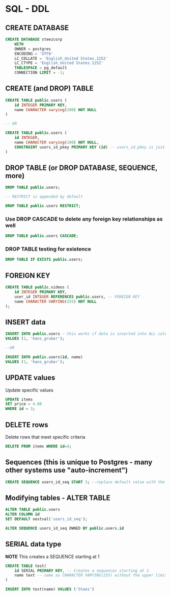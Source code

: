 # SQL - DDL

## CREATE DATABASE

```sql
CREATE DATABASE steezcorp
    WITH 
    OWNER = postgres
    ENCODING = 'UTF8'
    LC_COLLATE = 'English_United States.1252'
    LC_CTYPE = 'English_United States.1252'
    TABLESPACE = pg_default
    CONNECTION LIMIT = -1;
```

## CREATE (and DROP) TABLE

```sql
CREATE TABLE public.users (
    id INTEGER PRIMARY KEY,
    name CHARACTER varying(100) NOT NULL
)

-- OR

CREATE TABLE public.users (
    id INTEGER,
    name CHARACTER varying(100) NOT NULL,
    CONSTRAINT users_id_pkey PRIMARY KEY (id) -- users_id_pkey is just the 'name' of the constraint
)
```

## DROP TABLE (or DROP DATABASE, SEQUENCE, more)

```sql
DROP TABLE public.users;

-- RESTRICT is appended by default

DROP TABLE public.users RESTRICT;
```

### Use DROP CASCADE to delete any foreign key relationships as well

```sql
DROP TABLE public.users CASCADE;
```

### DROP TABLE testing for existence

```sql
DROP TABLE IF EXISTS public.users;
```

## FOREIGN KEY

```sql
CREATE TABLE public.videos (
    id INTEGER PRIMARY KEY,
    user_id INTEGER REFERENCES public.users, -- FOREIGN KEY
    name CHARACTER VARYING(255) NOT NULL
);
```

## INSERT data

```sql
INSERT INTO public.users --this works if data is inserted into ALL columns in the table
VALUES (1, 'hans_gruber');

--OR

INSERT INTO public.users(id, name)
VALUES (1, 'hans_gruber');
```

## UPDATE values

Update specific values

```sql
UPDATE items
SET price = 4.00
WHERE id = 3;
```

## DELETE rows

Delete rows that meet specific criteria

```sql
DELETE FROM items WHERE id=4;
```

## Sequences (this is unique to Postgres - many other systems use "auto-increment")

```sql
CREATE SEQUENCE users_id_seq START 3; --replace default value with the sequence
```

## Modifying tables - ALTER TABLE

```sql
ALTER TABLE public.users
ALTER COLUMN id
SET DEFAULT nextval('users_id_seq');

ALTER SEQUENCE users_id_seq OWNED BY public.users.id
```

## SERIAL data type

**NOTE** This creates a SEQUENCE starting at 1

```sql
CREATE TABLE test(
    id SERIAL PRIMARY KEY, -- Creates a sequences starting at 1
    name text -- same as CHARACTER VARYING(255) without the upper limit
)

INSERT INTO test(name) VALUES ('Steez')
```
